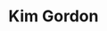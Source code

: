 ---
title: "Kim Gordon"
summary: "Bassist, guitarist, and vocalist born in Rochester, New York on 28 April 1953 and raised in Los Angeles. Primarily a visual artist, Gordon moved to New York City and formed in 1981 with . Gordon also formed the musical projects , , , , and ."
image: "kim-gordon.jpg"
---